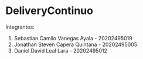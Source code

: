 # DeliveryContinuo

Integrantes: 
<ol>
<li>Sebastian Camilo Vanegas Ayala - 20202495019</li> 
<li>Jonathan Steven Capera Quintana - 20202495005</li> 
<li>Daniel David Leal Lara - 20202495012</li>
</ol>
